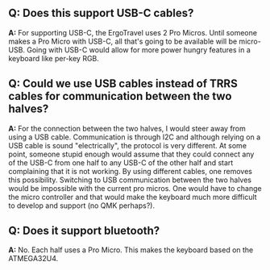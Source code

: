  
## Q: Does this support USB-C cables?

**A:** For supporting USB-C, the ErgoTravel uses 2 Pro Micros. 
Until someone makes a Pro Micro with USB-C, all that's going to be available will be micro-USB. 
Going with USB-C would allow for more power hungry features in a keyboard like per-key RGB.

## Q: Could we use USB cables instead of TRRS cables for communication between the two halves?
**A:** For the connection between the two halves, I would steer away from using a USB cable. 
Communication is through I2C and although relying on a USB cable is sound "electrically", the protocol is very different. 
At some point, someone stupid enough would assume that they could connect any of the USB-C from one half to any USB-C of the other half and start complaining that it is not working. 
By using different cables, one removes this possibility. Switching to USB communication between the two halves would be impossible with the current pro micros. 
One would have to change the micro controller and that would make the keyboard much more difficult to develop and support (no QMK perhaps?).

## Q: Does it support bluetooth?
**A:** No. Each half uses a Pro Micro.  This makes the keyboard based on the ATMEGA32U4.
